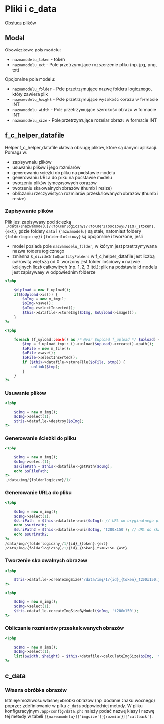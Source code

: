 # Pliki i c_data

Obsługa plików

## Model

Obowiązkowe pola modelu:
- `nazwamodelu_token` - token
- `nazwamodelu_ext` - Pole przetrzymujące rozszerzenie pliku (np. jpg, png, txt)

Opcjonalne pola modelu:
- `nazwamodelu_folder` - Pole przetrzymujące nazwę folderu logicznego, który zawiera plik
- `nazwamodelu_height` - Pole przetrzymujące wysokość obrazu w formacie INT
- `nazwamodelu_width` - Pole przetrzymujące szerokość obrazu w formacie INT
- `nazwamodelu_size` - Pole przetrzymujące rozmiar obrazu w formacie INT

## f_c_helper_datafile

Helper f_c_helper_datafile ułatwia obsługę plików, które są danymi aplikacji. Pomaga w:
- zapisywnaiu plików
- usuwaniu plików i jego rozmiarów
- generowaniu ścieżki do pliku na podstawie modelu
- generowaniu URLa do pliku na podstawie modelu
- tworzeniu plików tymczasowych obrazów
- tworzeniu skalowalnych obrazów (thumb i resize)
- obliczaniu rzeczywistych rozmiarów przeskalowanych obrazów (thumb i resize)

### Zapisywanie plików

Plik jest zapisywany pod ścieżką `./data/{nazwamodelu}/{folderlogiczny}/{folderilościowy}/{id}_{token}.{ext}`, gdzie foldery `data` i `{nazwamodelu}` 
są stałe, natomiast foldery `{folderlogiczny}` i `{folderilościowy}` są opcjonalne i tworzone, jeśli:
- model posiada pole `nazwamodelu_folder`, w którym jest przetrzymywana nazwa folderu logicznego
- zmienna `$_divideIntoQuantityFolders` w f_c_helper_datafile jest liczbą całkowitą większą od 0 tworzony jest folder ilościowy o nazwie kolejnych 
liczb całkowitych (np. 1, 2, 3 itd.); plik na podstawie id modelu jest zapisywany w odpowiednim folderze

```php
<?php

    $oUpload = new f_upload();
    if($oUpload->is()) {
        $oImg = new m_img();
        $oImg->save();
        $oImg->selectInserted();
        $this->datafile->storeImg($oImg, $oUpload->image());
    }
?>
```

```php
<?php

    foreach (f_upload::each() as /* @var $upload f_upload */ $upload) {
        $tmp = f_upload_tmp::_()->upload($upload)->create()->path();
        $oFile = new m_file();
        $oFile->save();
        $oFile->selectInserted();
        if ($this->datafile->storeFile($oFile, $tmp)) {
            unlink($tmp);
        }
    }
?>
```

### Usuwanie plików

```php
<?php

    $oImg = new m_img();
    $oImg->select(1);
    $this->datafile->destroy($oImg);
?>
```

### Generowanie ścieżki do pliku

```php
<?php

    $oImg = new m_img();
    $oImg->select(1);
    $sFilePath = $this->datafile->getPath($oImg);
    echo $sFilePath;
?>
./data/img/{folderlogiczny}/1/
```

### Generowanie URLa do pliku

```php
<?php

    $oImg = new m_img();
    $oImg->select(1);
    $sUriPath  = $this->datafile->uri($oImg); // URL do oryginalnego pliku
    echo $sUriPath;
    $sUriPath2 = $this->datafile->uri($oImg, 't200x150'); // URL do skalowalnego pliku
    echo $sUriPath2;
?>
/data/img/{folderlogiczny}/1/{id}_{token}.{ext}
/data/img/{folderlogiczny}/1/{id}_{token}_t200x150.{ext}
```

### Tworzenie skalowalnych obrazów
```php
<?php

    $this->datafile->createImgSize('/data/img/1/{id}_{token}_t200x150.jpg');
?>
```

```php
<?php

    $oImg = new m_img();
    $oImg->select(1);
    $this->datafile->createImgSizeByModel($oImg, 't200x150');
?>
```

### Obliczanie rozmiarów przeskalowanych obrazów

```php
<?php

    $oImg = new m_img();
    $oImg->select(1);
    list($width, $height) = $this->datafile->calculateImgSize($oImg, 't200x150');
?>
```

## c_data

### Własna obróbka obrazów

Istnieje możliwość własnej obróbki obrazów (np. dodanie znaku wodnego) poprzez zdefiniowanie w pliku `c_data` odpowiedniej metody.  W pliku konfiguracyjnym 
`/app/config/data.php` należy podać nazwę klasy i nazwę tej metody w tabeli `[{nazwamodelu}]['imgsize'][{rozmiar}]['callback']`.
